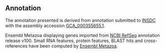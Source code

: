 **Annotation**
----------

The annotation presented is derived from annotation submitted to
[INSDC](http://www.insdc.org) with the assembly accession [GCA_000355655.1](http://www.ebi.ac.uk/ena/data/view/GCA_000355655.1).

Ensembl Metazoa displaying genes imported from [NCBI RefSeq](https://www.ncbi.nlm.nih.gov/genome/annotation_euk/Dendroctonus_ponderosae/100) annotation release v100.
Small RNA features, protein features, BLAST hits and cross-references have been
computed by [Ensembl Metazoa](https://metazoa.ensembl.org/info/genome/annotation/index.html).
